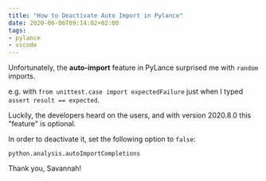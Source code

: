 ```yaml
---
title: "How to Deactivate Auto Import in Pylance"
date: 2020-06-06T09:14:02+02:00
tags:
- pylance
- vscode
---
```


Unfortunately, the **auto-import** feature in PyLance surprised me with `random` imports.

e.g. with `from unittest.case import expectedFailure` just when I typed `assert result == expected`.

Luckily, the developers heard on the users,
and with version 2020.8.0 this "feature" is optional.

In order to deactivate it, set the following option to `false`:

```
python.analysis.autoImportCompletions
```

Thank you, Savannah!
